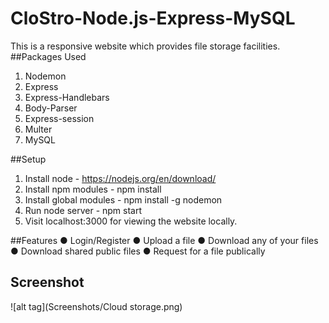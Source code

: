 # CloStro-Node.js-Express-MySQL
 This is a responsive website which provides file storage facilities.
##Packages Used
1. Nodemon
2. Express
3. Express-Handlebars
4. Body-Parser
5. Express-session
6. Multer
7. MySQL

##Setup
1. Install node - https://nodejs.org/en/download/
2. Install npm modules - npm install
3. Install global modules - npm install -g nodemon
4. Run node server - npm start
5. Visit localhost:3000 for viewing the website locally.

##Features
● Login/Register
● Upload a file
● Download any of your files
● Download shared public files
● Request for a file publically


## Screenshot
![alt tag](Screenshots/Cloud storage.png)
